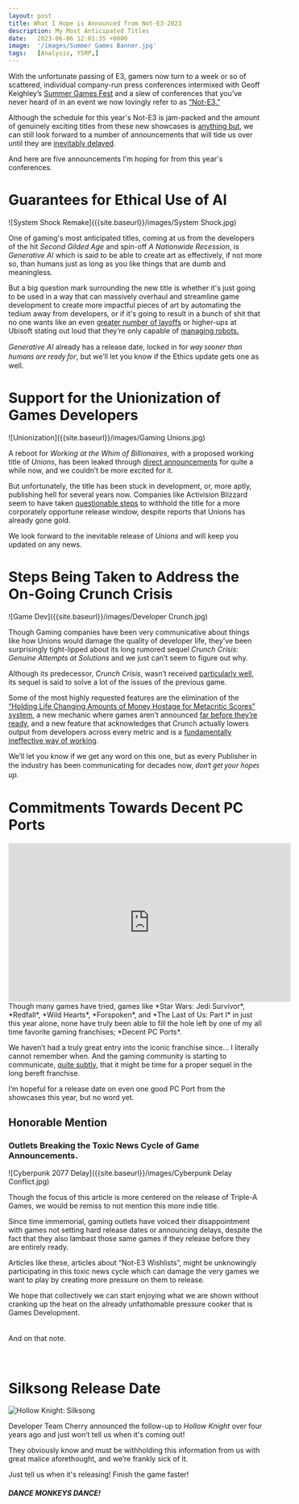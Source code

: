 ```yaml
---
layout: post
title: What I Hope is Announced from Not-E3-2023
description: My Most Anticipated Titles
date:   2023-06-06 12:01:35 +0000
image:  '/images/Summer Games Banner.jpg'
tags:   [Analysis, YSRP,]
---
```

With the unfortunate passing of E3, gamers now turn to a week or so of scattered, individual company-run press conferences intermixed with Geoff Keighley’s [Summer Games Fest](https://www.summergamefest.com/) and a slew of conferences that you’ve never heard of in an event we now lovingly refer to as [“Not-E3.”](https://www.gamespot.com/articles/e3-summer-game-fest-2023-press-conferences-schedule/1100-6513776/)

Although the schedule for this year's Not-E3 is jam-packed and the amount of genuinely exciting titles from these new showcases is [anything but](https://wolfsgamingblog.com/2023/05/25/the-playstation-showcase-was-just-okay/), we can still look forward to a number of announcements that will tide us over until they are [inevitably delayed](https://www.gamespot.com/gallery/every-game-delayed-right-now/2900-3741/).

And here are five announcements I’m hoping for from this year's conferences.

# Guarantees for Ethical Use of AI

![System Shock Remake]({{site.baseurl}}/images/System Shock.jpg)

One of gaming's most anticipated titles, coming at us from the developers of the hit *Second Gilded Age* and spin-off *A Nationwide Recession*, is *Generative AI* which is said to be able to create art as effectively, if not more so, than humans just as long as you like things that are dumb and meaningless.

But a big question mark surrounding the new title is whether it's just going to be used in a way that can massively overhaul and streamline game development to create more impactful pieces of art by automating the tedium away from developers, or if it's going to result in a bunch of shit that no one wants like an even [greater number of layoffs](https://restofworld.org/2023/ai-image-china-video-game-layoffs/) or higher-ups at Ubisoft stating out loud that they’re only capable of [managing robots.](https://kotaku.com/ubisoft-ai-writing-scriptwriting-ghostwriter-machine-1850250316)

*Generative AI* already has a release date, locked in for <em style="font-family: system-ui">way sooner than humans are ready for</em>, but we’ll let you know if the Ethics update gets one as well.

# Support for the Unionization of Games Developers

![Unionization]({{site.baseurl}}/images/Gaming Unions.jpg)

A reboot for *Working at the Whim of Billionaires*, with a proposed working title of *Unions*, has been leaked through [direct announcements](https://www.polygon.com/gaming/23538801/video-game-studio-union-microsoft-activision-blizzard) for quite a while now, and we couldn’t be more excited for it.

But unfortunately, the title has been stuck in development, or, more aptly, publishing hell for several years now. Companies like Activision Blizzard seem to have taken [questionable steps](https://techcrunch.com/2022/10/03/activision-blizzard-illegally-withheld-raises-from-unionizing-workers-labor-board-finds/?guccounter=1&guce_referrer=aHR0cHM6Ly93d3cuZ29vZ2xlLmNvbS8&guce_referrer_sig=AQAAAIkM-Y7VYlot6uS-MbeH8qgw4Mr-3ZZNd7sZ2lo0Wo2gBcbNo00WJuLLFfsRNPFbyXxDsKNm57X-4MEb7LbZcdqd-NfF-FGdJXO2BK0t0UD5FRu-ZPW8RvyH3Spon0iQkDJtz6d0gcy-1G3odFI9hNAxuUD99BBY_vTs1aWn5tjc) to withhold the title for a more corporately opportune release window, despite reports that Unions has already gone gold.

We look forward to the inevitable release of *Unions* and will keep you updated on any news.

# Steps Being Taken to Address the On-Going Crunch Crisis

![Game Dev]({{site.baseurl}}/images/Developer Crunch.jpg)

Though Gaming companies have been very communicative about things like how Unions would damage the quality of developer life, they’ve been surprisingly tight-lipped about its long rumored sequel *Crunch Crisis: Genuine Attempts at Solutions* and we just can’t seem to figure out why.

Although its predecessor, *Crunch Crisis*, wasn’t received [particularly well](https://nouse.co.uk/2023/02/14/crunch-cultures-looming-threat-to-the-gaming-industry), its sequel is said to solve a lot of the issues of the previous game. 

Some of the most highly requested features are the elimination of the [“Holding Life Changing Amounts of Money Hostage for Metacritic Scores” system](https://arstechnica.com/gaming/2012/03/why-linking-developer-bonuses-to-metacritic-scores-should-come-to-an-end/), a new mechanic where games aren’t announced [far before they’re ready](https://www.thegamer.com/games-announced-too-early/), and a new feature that acknowledges that Crunch actually lowers output from developers across every metric and is a [fundamentally ineffective way of working](https://igda.org/resources-archive/why-crunch-mode-doesnt-work-six-lessons-2005/).

We’ll let you know if we get any word on this one, but as every Publisher in the industry has been communicating for decades now, <em style="font-family: system-ui">don’t get your hopes up.</em>


# Commitments Towards Decent PC Ports

<iframe width="560" height="315" src="https://www.youtube.com/embed/Kr7RGkFuPdQ" title="YouTube video player" frameborder="0" allow="accelerometer; autoplay; clipboard-write; encrypted-media; gyroscope; picture-in-picture; web-share" allowfullscreen></iframe>
<br>
Though many games have tried, games like *Star Wars: Jedi Survivor*, *Redfall*, *Wild Hearts*, *Forspoken*, and *The Last of Us: Part I* in just this year alone, none have truly been able to fill the hole left by one of my all time favorite gaming franchises; *Decent PC Ports*. 

We haven’t had a truly great entry into the iconic franchise since… I literally cannot remember when. And the gaming community is starting to communicate, [quite subtly](https://www.pcgamer.com/pc-gamers-really-fed-up-with-one-bad-pc-port-after-another-2023/), that it might be time for a proper sequel in the long bereft franchise.

I’m hopeful for a release date on even one good PC Port from the showcases this year, but no word yet. 

## Honorable Mention 

### Outlets Breaking the Toxic News Cycle of Game Announcements.

![Cyberpunk 2077 Delay]({{site.baseurl}}/images/Cyberpunk Delay Conflict.jpg)

Though the focus of this article is more centered on the release of Triple-A Games, we would be remiss to not mention this more indie title. 

Since time immemorial, gaming outlets have voiced their disappointment with games not setting hard release dates or announcing delays, despite the fact that they also lambast those same games if they release before they are entirely ready.

Articles like these, articles about “Not-E3 Wishlists”, might be unknowingly participating in this toxic news cycle which can damage the very games we want to play by creating more pressure on them to release. 

We hope that collectively we can start enjoying what we are shown without cranking up the heat on the already unfathomable pressure cooker that is Games Development.
<br>
<br>
<br>
And on that note.
<br>
<br>
<br>

# Silksong Release Date

![Hollow Knight: Silksong]({{site.baseurl}}/images/Silksong.jpg)

Developer Team Cherry announced the follow-up to *Hollow Knight* over four years ago and just won’t tell us when it's coming out!

They obviously know and must be withholding this information from us with great malice aforethought, and we’re frankly sick of it.

Just tell us when it's releasing! Finish the game faster!

#### *DANCE MONKEYS DANCE!*
